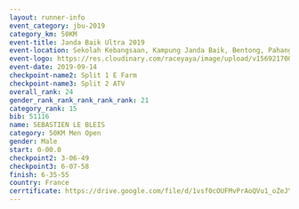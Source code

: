 ```yaml
---
layout: runner-info 
event_category: jbu-2019 
category_km: 50KM 
event-title: Janda Baik Ultra 2019 
event-location: Sekolah Kebangsaan, Kampung Janda Baik, Bentong, Pahang, Malaysia 
event-logo: https://res.cloudinary.com/raceyaya/image/upload/v1569217009/logo/janda-baik_vch1pc.jpg 
event-date: 2019-09-14 
checkpoint-name2: Split 1 E Farm 
checkpoint-name3: Split 2 ATV 
overall_rank: 24
gender_rank_rank_rank_rank_rank: 21
category_rank: 15
bib: 51116
name: SEBASTIEN LE BLEIS
category: 50KM Men Open
gender: Male
start: 0-00.0
checkpoint2: 3-06-49
checkpoint3: 6-07-58
finish: 6-35-55
country: France
cerrtificate: https://drive.google.com/file/d/1vsf0cOUFMvPrAoQVu1_oZeJYBLUr_2Zq/view?usp=sharing
---
```

